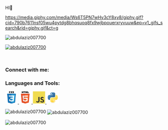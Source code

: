 HI👋

https://media.giphy.com/media/Ws6T5PN7wHv3cY8xy8/giphy.gif?cid=790b7611nsf05wu4pytdg8bhqsuoq8fx9wjbpouerxryvuuw&ep=v1_gifs_search&rid=giphy.gif&ct=g

<p align="left"> <img src="https://komarev.com/ghpvc/?username=abdulaziz007700&label=Profile%20views&color=0e75b6&style=flat" alt="abdulaziz007700" /> </p>

<p align="left"> <a href="https://github.com/ryo-ma/github-profile-trophy"><img src="https://github-profile-trophy.vercel.app/?username=abdulaziz007700" alt="abdulaziz007700" /></a> </p>

<p align="left"> <a href="https://twitter.com/" target="blank"><img src="https://img.shields.io/twitter/follow/?logo=twitter&style=for-the-badge" alt="" /></a> </p>

<h3 align="left">Connect with me:</h3>
<p align="left">
</p>

<h3 align="left">Languages and Tools:</h3>
<p align="left"> <a href="https://www.w3schools.com/css/" target="_blank" rel="noreferrer"> <img src="https://raw.githubusercontent.com/devicons/devicon/master/icons/css3/css3-original-wordmark.svg" alt="css3" width="40" height="40"/> </a> <a href="https://www.w3.org/html/" target="_blank" rel="noreferrer"> <img src="https://raw.githubusercontent.com/devicons/devicon/master/icons/html5/html5-original-wordmark.svg" alt="html5" width="40" height="40"/> </a> <a href="https://developer.mozilla.org/en-US/docs/Web/JavaScript" target="_blank" rel="noreferrer"> <img src="https://raw.githubusercontent.com/devicons/devicon/master/icons/javascript/javascript-original.svg" alt="javascript" width="40" height="40"/> </a> <a href="https://www.python.org" target="_blank" rel="noreferrer"> <img src="https://raw.githubusercontent.com/devicons/devicon/master/icons/python/python-original.svg" alt="python" width="40" height="40"/> </a> </p>

<p><img align="left" src="https://github-readme-stats.vercel.app/api/top-langs?username=abdulaziz007700&show_icons=true&locale=en&layout=compact" alt="abdulaziz007700" /></p>

<p>&nbsp;<img align="center" src="https://github-readme-stats.vercel.app/api?username=abdulaziz007700&show_icons=true&locale=en" alt="abdulaziz007700" /></p>

<p><img align="center" src="https://github-readme-streak-stats.herokuapp.com/?user=abdulaziz007700&" alt="abdulaziz007700" /></p>

